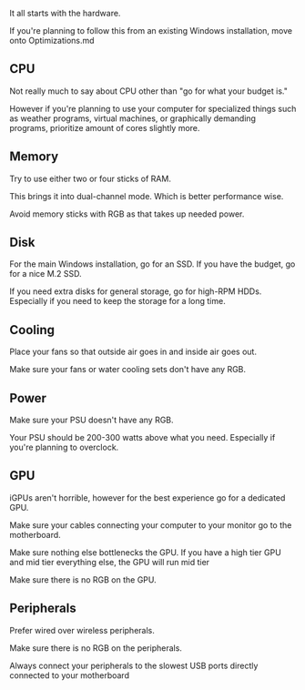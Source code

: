 It all starts with the hardware. 

If you're planning to follow this from an existing Windows installation, move onto Optimizations.md

## CPU

Not really much to say about CPU other than "go for what your budget is." 

However if you're planning to use your computer for specialized things such as weather programs, virtual machines, or graphically demanding programs, prioritize amount of cores slightly more. 

## Memory

Try to use either two or four sticks of RAM.

This brings it into dual-channel mode. Which is better performance wise.

Avoid memory sticks with RGB as that takes up needed power.

## Disk

For the main Windows installation, go for an SSD. If you have the budget, go for a nice M.2 SSD.

If you need extra disks for general storage, go for high-RPM HDDs. Especially if you need to keep the storage for a long time.

## Cooling

Place your fans so that outside air goes in and inside air goes out.

Make sure your fans or water cooling sets don't have any RGB.

## Power

Make sure your PSU doesn't have any RGB.

Your PSU should be 200-300 watts above what you need. Especially if you're planning to overclock.

## GPU

iGPUs aren't horrible, however for the best experience go for a dedicated GPU.

Make sure your cables connecting your computer to your monitor go to the motherboard.

Make sure nothing else bottlenecks the GPU. 
If you have a high tier GPU and mid tier everything else, the GPU will run mid tier

Make sure there is no RGB on the GPU.

## Peripherals

Prefer wired over wireless peripherals.

Make sure there is no RGB on the peripherals.

Always connect your peripherals to the slowest USB ports directly connected to your motherboard

